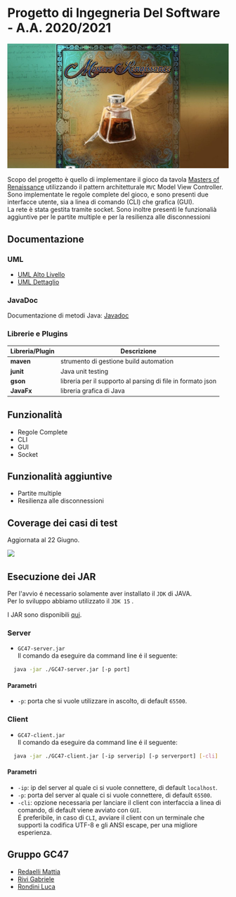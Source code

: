 
# Progetto di Ingegneria Del Software - A.A. 2020/2021

<p>
  <img src="src/main/resources/img/javaFX/background.jpg">
</p>

Scopo del progetto è quello di implementare il gioco da tavola [Masters of Renaissance](http://craniointernational.com/products/masters-of-renaissance/) utilizzando il pattern architetturale `MVC` Model View Controller.  
Sono implementate le regole complete del gioco, e sono presenti due interfacce utente, sia a linea di comando (CLI) che grafica (GUI).  
La rete è stata gestita tramite socket. Sono inoltre presenti le funzionalià aggiuntive per le partite multiple e per la resilienza alle disconnessioni

## Documentazione

### UML
- [UML Alto Livello]()
- [UML Dettaglio]()

### JavaDoc
Documentazione di metodi Java: [Javadoc](derivables/JavaDoc)

### Librerie e Plugins
|Libreria/Plugin|Descrizione|
|---------------|-----------|
|__maven__|strumento di gestione build automation|
|__junit__|Java unit testing|
|__gson__|libreria per il supporto al parsing di file in formato json|
|__JavaFx__|libreria grafica di Java|

## Funzionalità

- Regole Complete
- CLI
- GUI
- Socket

## Funzionalità aggiuntive

- Partite multiple
- Resilienza alle disconnessioni

## Coverage dei casi di test
Aggiornata al 22 Giugno.
<p>
  <img src="/utilities/coverage/coverage 22=06.png">
</p>

## Esecuzione dei JAR
Per l'avvio é necessario solamente aver installato il `JDK` di JAVA.   
Per lo sviluppo abbiamo utilizzato il `JDK 15` .

I JAR sono disponibili [qui](https://github.com/).  

### Server
- `GC47-server.jar`  
Il comando da eseguire da command line é il seguente:
```bash 
  java -jar ./GC47-server.jar [-p port]
```
#### Parametri
- `-p`: porta che si vuole utilizzare in ascolto, di default `65500`.

### Client
- `GC47-client.jar`  
Il comando da eseguire da command line é il seguente:
```bash 
  java -jar ./GC47-client.jar [-ip serverip] [-p serverport] [-cli]
```
#### Parametri
- `-ip`: ip del server al quale ci si vuole connettere, di default `localhost`.
- `-p`: porta del server al quale ci si vuole connettere, di default `65500`.
- `-cli`: opzione necessaria per lanciare il client con interfaccia a linea di comando, di default viene avviato con `GUI`.  
É preferibile, in caso di `CLI`, avviare il client con un terminale che supporti la codifica UTF-8 e gli ANSI escape, per una migliore esperienza.

## Gruppo GC47

- [Redaelli Mattia](https://github.com/redaellimattia)
- [Rivi Gabriele](https://github.com/GabrieleRivi)
- [Rondini Luca](https://github.com/LucaRondini)
